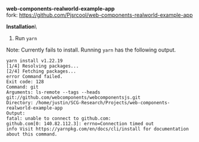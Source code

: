 **web-components-realworld-example-app**\
fork: https://github.com/Pjsrcool/web-components-realworld-example-app

**Installation**\
1. Run `yarn`


Note: Currently fails to install. Running `yarn` has the following output.
```
yarn install v1.22.19
[1/4] Resolving packages...
[2/4] Fetching packages...
error Command failed.
Exit code: 128
Command: git
Arguments: ls-remote --tags --heads git://github.com/webcomponents/webcomponentsjs.git
Directory: /home/justin/SCG-Research/Projects/web-components-realworld-example-app
Output:
fatal: unable to connect to github.com:
github.com[0: 140.82.112.3]: errno=Connection timed out
info Visit https://yarnpkg.com/en/docs/cli/install for documentation about this command.
```